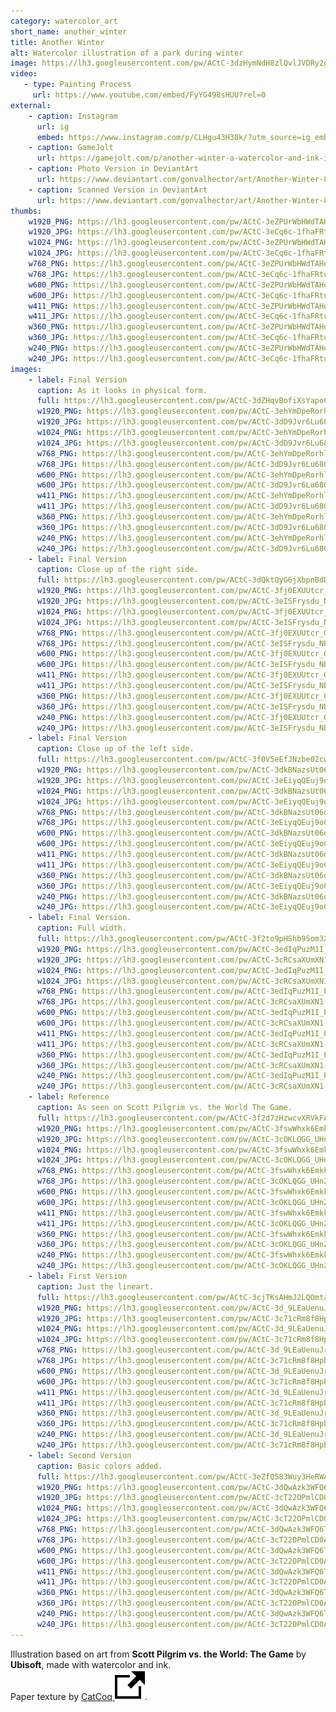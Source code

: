 ```yaml
---
category: watercolor_art
short_name: another_winter
title: Another Winter
alt: Watercolor illustration of a park during winter
image: https://lh3.googleusercontent.com/pw/ACtC-3dzHymNdH8zlQvlJVDRy2gg-LwUxEuq4ha_BYxV0BB_1Klknq7_YrKgXV5sVQI5dPAeuaTvpMWbESpSDNsif8WyCf1-nMjEVytcsZ_TeTAvyiJio1Vr0jteKXwdHK8nBDhtFUguSV0Yp2IdS1tCHUzZ=w1200-h630-no?authuser=0
video:
   - type: Painting Process
     url: https://www.youtube.com/embed/FyYG498sHUU?rel=0
external:
    - caption: Instagram
      url: ig
      embed: https://www.instagram.com/p/CLHgu43H38k/?utm_source=ig_embed&amp;utm_campaign=loading
    - caption: GameJolt
      url: https://gamejolt.com/p/another-winter-a-watercolor-and-ink-illustration-based-on-art-fr-efmkufmm
    - caption: Photo Version in DeviantArt
      url: https://www.deviantart.com/gonvalhector/art/Another-Winter-869909212
    - caption: Scanned Version in DeviantArt
      url: https://www.deviantart.com/gonvalhector/art/Another-Winter-869874440
thumbs:
    w1920_PNG: https://lh3.googleusercontent.com/pw/ACtC-3eZPUrWbHWdTAHoxOnmM7XyCFNNUr2wOSWHiT63QbjsNATjXlPfptXvGtNkXxAb4lropUMYOiyU6no1LoPaQodqMYKguYp734SuDWCmaD-iUftzaSE7lE64WI2lyAuZNyJ8BiAHyHuO9RYRz6-kF7J6=w355
    w1920_JPG: https://lh3.googleusercontent.com/pw/ACtC-3eCq6c-1fhaFRtuJdtqWZBIE3GOjdrMHzwheQ3iQC4jDLS7_gUuQMeq1UZTwNpq3nT4GMvkbP0rIXLEg9T8RObpNoBJSgShI-A0jXgvOV0PZNpNgdj-Wv7VA7IvHpc3PtPeguXLBjfR4NCDDJZTsUwv=w355
    w1024_PNG: https://lh3.googleusercontent.com/pw/ACtC-3eZPUrWbHWdTAHoxOnmM7XyCFNNUr2wOSWHiT63QbjsNATjXlPfptXvGtNkXxAb4lropUMYOiyU6no1LoPaQodqMYKguYp734SuDWCmaD-iUftzaSE7lE64WI2lyAuZNyJ8BiAHyHuO9RYRz6-kF7J6=w284
    w1024_JPG: https://lh3.googleusercontent.com/pw/ACtC-3eCq6c-1fhaFRtuJdtqWZBIE3GOjdrMHzwheQ3iQC4jDLS7_gUuQMeq1UZTwNpq3nT4GMvkbP0rIXLEg9T8RObpNoBJSgShI-A0jXgvOV0PZNpNgdj-Wv7VA7IvHpc3PtPeguXLBjfR4NCDDJZTsUwv=w284
    w768_PNG: https://lh3.googleusercontent.com/pw/ACtC-3eZPUrWbHWdTAHoxOnmM7XyCFNNUr2wOSWHiT63QbjsNATjXlPfptXvGtNkXxAb4lropUMYOiyU6no1LoPaQodqMYKguYp734SuDWCmaD-iUftzaSE7lE64WI2lyAuZNyJ8BiAHyHuO9RYRz6-kF7J6=w213
    w768_JPG: https://lh3.googleusercontent.com/pw/ACtC-3eCq6c-1fhaFRtuJdtqWZBIE3GOjdrMHzwheQ3iQC4jDLS7_gUuQMeq1UZTwNpq3nT4GMvkbP0rIXLEg9T8RObpNoBJSgShI-A0jXgvOV0PZNpNgdj-Wv7VA7IvHpc3PtPeguXLBjfR4NCDDJZTsUwv=w213
    w600_PNG: https://lh3.googleusercontent.com/pw/ACtC-3eZPUrWbHWdTAHoxOnmM7XyCFNNUr2wOSWHiT63QbjsNATjXlPfptXvGtNkXxAb4lropUMYOiyU6no1LoPaQodqMYKguYp734SuDWCmaD-iUftzaSE7lE64WI2lyAuZNyJ8BiAHyHuO9RYRz6-kF7J6=w166
    w600_JPG: https://lh3.googleusercontent.com/pw/ACtC-3eCq6c-1fhaFRtuJdtqWZBIE3GOjdrMHzwheQ3iQC4jDLS7_gUuQMeq1UZTwNpq3nT4GMvkbP0rIXLEg9T8RObpNoBJSgShI-A0jXgvOV0PZNpNgdj-Wv7VA7IvHpc3PtPeguXLBjfR4NCDDJZTsUwv=w166
    w411_PNG: https://lh3.googleusercontent.com/pw/ACtC-3eZPUrWbHWdTAHoxOnmM7XyCFNNUr2wOSWHiT63QbjsNATjXlPfptXvGtNkXxAb4lropUMYOiyU6no1LoPaQodqMYKguYp734SuDWCmaD-iUftzaSE7lE64WI2lyAuZNyJ8BiAHyHuO9RYRz6-kF7J6=w114
    w411_JPG: https://lh3.googleusercontent.com/pw/ACtC-3eCq6c-1fhaFRtuJdtqWZBIE3GOjdrMHzwheQ3iQC4jDLS7_gUuQMeq1UZTwNpq3nT4GMvkbP0rIXLEg9T8RObpNoBJSgShI-A0jXgvOV0PZNpNgdj-Wv7VA7IvHpc3PtPeguXLBjfR4NCDDJZTsUwv=w114
    w360_PNG: https://lh3.googleusercontent.com/pw/ACtC-3eZPUrWbHWdTAHoxOnmM7XyCFNNUr2wOSWHiT63QbjsNATjXlPfptXvGtNkXxAb4lropUMYOiyU6no1LoPaQodqMYKguYp734SuDWCmaD-iUftzaSE7lE64WI2lyAuZNyJ8BiAHyHuO9RYRz6-kF7J6=w100
    w360_JPG: https://lh3.googleusercontent.com/pw/ACtC-3eCq6c-1fhaFRtuJdtqWZBIE3GOjdrMHzwheQ3iQC4jDLS7_gUuQMeq1UZTwNpq3nT4GMvkbP0rIXLEg9T8RObpNoBJSgShI-A0jXgvOV0PZNpNgdj-Wv7VA7IvHpc3PtPeguXLBjfR4NCDDJZTsUwv=w100
    w240_PNG: https://lh3.googleusercontent.com/pw/ACtC-3eZPUrWbHWdTAHoxOnmM7XyCFNNUr2wOSWHiT63QbjsNATjXlPfptXvGtNkXxAb4lropUMYOiyU6no1LoPaQodqMYKguYp734SuDWCmaD-iUftzaSE7lE64WI2lyAuZNyJ8BiAHyHuO9RYRz6-kF7J6=w66
    w240_JPG: https://lh3.googleusercontent.com/pw/ACtC-3eCq6c-1fhaFRtuJdtqWZBIE3GOjdrMHzwheQ3iQC4jDLS7_gUuQMeq1UZTwNpq3nT4GMvkbP0rIXLEg9T8RObpNoBJSgShI-A0jXgvOV0PZNpNgdj-Wv7VA7IvHpc3PtPeguXLBjfR4NCDDJZTsUwv=w66
images:
    - label: Final Version
      caption: As it looks in physical form.
      full: https://lh3.googleusercontent.com/pw/ACtC-3dZHqvBofiXsYapoCDsX3_sHKdgF-TJFWzWK1IMQRsJb5rPhpqJaoANFp4rTipRSU49JfYDrIl65qa7x64T1DcWIHVh-PqPwYucAUPC5YanDq1gVxrqACZMyvjTCD96fa1gQo2yDB8trPuAZqURwnfP=w1080
      w1920_PNG: https://lh3.googleusercontent.com/pw/ACtC-3ehYmDpeRorhlbF8WVnLM3N86mTU-0tjI5xJCQENc5_c15J3nITBZOuEFJKThlrsnqIfOK0Z39gZampdwLjt-c3oYzi1Mkep7pXRSw86SKv0PuqyywgjRJOeVqRHSm32YJoVOsAtaimF0VHKyxAXzcF=w850
      w1920_JPG: https://lh3.googleusercontent.com/pw/ACtC-3dD9Jvr6Lu68GSGZ5MTHtUp3iipJC5LMmi1FPS7Za_VW_2y_LoP85m5YhKFWpmVAhwObwaYlbCaISBqi7sz_mMDcyTj5_vKKLm7EhNcrDNOAF9ssBo80GBTjPk6WVn9jtptq-XNMHVMRZjZKCpjo6Tt=w850
      w1024_PNG: https://lh3.googleusercontent.com/pw/ACtC-3ehYmDpeRorhlbF8WVnLM3N86mTU-0tjI5xJCQENc5_c15J3nITBZOuEFJKThlrsnqIfOK0Z39gZampdwLjt-c3oYzi1Mkep7pXRSw86SKv0PuqyywgjRJOeVqRHSm32YJoVOsAtaimF0VHKyxAXzcF=w711
      w1024_JPG: https://lh3.googleusercontent.com/pw/ACtC-3dD9Jvr6Lu68GSGZ5MTHtUp3iipJC5LMmi1FPS7Za_VW_2y_LoP85m5YhKFWpmVAhwObwaYlbCaISBqi7sz_mMDcyTj5_vKKLm7EhNcrDNOAF9ssBo80GBTjPk6WVn9jtptq-XNMHVMRZjZKCpjo6Tt=w711
      w768_PNG: https://lh3.googleusercontent.com/pw/ACtC-3ehYmDpeRorhlbF8WVnLM3N86mTU-0tjI5xJCQENc5_c15J3nITBZOuEFJKThlrsnqIfOK0Z39gZampdwLjt-c3oYzi1Mkep7pXRSw86SKv0PuqyywgjRJOeVqRHSm32YJoVOsAtaimF0VHKyxAXzcF=w533
      w768_JPG: https://lh3.googleusercontent.com/pw/ACtC-3dD9Jvr6Lu68GSGZ5MTHtUp3iipJC5LMmi1FPS7Za_VW_2y_LoP85m5YhKFWpmVAhwObwaYlbCaISBqi7sz_mMDcyTj5_vKKLm7EhNcrDNOAF9ssBo80GBTjPk6WVn9jtptq-XNMHVMRZjZKCpjo6Tt=w533
      w600_PNG: https://lh3.googleusercontent.com/pw/ACtC-3ehYmDpeRorhlbF8WVnLM3N86mTU-0tjI5xJCQENc5_c15J3nITBZOuEFJKThlrsnqIfOK0Z39gZampdwLjt-c3oYzi1Mkep7pXRSw86SKv0PuqyywgjRJOeVqRHSm32YJoVOsAtaimF0VHKyxAXzcF=w416
      w600_JPG: https://lh3.googleusercontent.com/pw/ACtC-3dD9Jvr6Lu68GSGZ5MTHtUp3iipJC5LMmi1FPS7Za_VW_2y_LoP85m5YhKFWpmVAhwObwaYlbCaISBqi7sz_mMDcyTj5_vKKLm7EhNcrDNOAF9ssBo80GBTjPk6WVn9jtptq-XNMHVMRZjZKCpjo6Tt=w416
      w411_PNG: https://lh3.googleusercontent.com/pw/ACtC-3ehYmDpeRorhlbF8WVnLM3N86mTU-0tjI5xJCQENc5_c15J3nITBZOuEFJKThlrsnqIfOK0Z39gZampdwLjt-c3oYzi1Mkep7pXRSw86SKv0PuqyywgjRJOeVqRHSm32YJoVOsAtaimF0VHKyxAXzcF=w285
      w411_JPG: https://lh3.googleusercontent.com/pw/ACtC-3dD9Jvr6Lu68GSGZ5MTHtUp3iipJC5LMmi1FPS7Za_VW_2y_LoP85m5YhKFWpmVAhwObwaYlbCaISBqi7sz_mMDcyTj5_vKKLm7EhNcrDNOAF9ssBo80GBTjPk6WVn9jtptq-XNMHVMRZjZKCpjo6Tt=w285
      w360_PNG: https://lh3.googleusercontent.com/pw/ACtC-3ehYmDpeRorhlbF8WVnLM3N86mTU-0tjI5xJCQENc5_c15J3nITBZOuEFJKThlrsnqIfOK0Z39gZampdwLjt-c3oYzi1Mkep7pXRSw86SKv0PuqyywgjRJOeVqRHSm32YJoVOsAtaimF0VHKyxAXzcF=w250
      w360_JPG: https://lh3.googleusercontent.com/pw/ACtC-3dD9Jvr6Lu68GSGZ5MTHtUp3iipJC5LMmi1FPS7Za_VW_2y_LoP85m5YhKFWpmVAhwObwaYlbCaISBqi7sz_mMDcyTj5_vKKLm7EhNcrDNOAF9ssBo80GBTjPk6WVn9jtptq-XNMHVMRZjZKCpjo6Tt=w250
      w240_PNG: https://lh3.googleusercontent.com/pw/ACtC-3ehYmDpeRorhlbF8WVnLM3N86mTU-0tjI5xJCQENc5_c15J3nITBZOuEFJKThlrsnqIfOK0Z39gZampdwLjt-c3oYzi1Mkep7pXRSw86SKv0PuqyywgjRJOeVqRHSm32YJoVOsAtaimF0VHKyxAXzcF=w166
      w240_JPG: https://lh3.googleusercontent.com/pw/ACtC-3dD9Jvr6Lu68GSGZ5MTHtUp3iipJC5LMmi1FPS7Za_VW_2y_LoP85m5YhKFWpmVAhwObwaYlbCaISBqi7sz_mMDcyTj5_vKKLm7EhNcrDNOAF9ssBo80GBTjPk6WVn9jtptq-XNMHVMRZjZKCpjo6Tt=w166
    - label: Final Version
      caption: Close up of the right side.
      full: https://lh3.googleusercontent.com/pw/ACtC-3dQktQyG6jXbpnBdDEAUmSN_c3WvpX6-xHaFg05vMxkea8JnyOZuh1dra8EPDK_CtpmmMPXxYg0cgUSDD9Tbtnwsm9iUMETMVgDCS2XAuXLN6Q1XilRHRAMwWz65Xmnju0mG_llgzjU10OetlUVKxuT=w1080
      w1920_PNG: https://lh3.googleusercontent.com/pw/ACtC-3fj0EXUUtcr_0Aa_eHkJtDHQdoKHZ5IL3Yoz5jvIMnLxEK54PLf6_GPH6nYdYaNoIR1FDOVB31f0dNcO5OUxTR1MJBf0IKQdgnV1Q4NsMUZncVjKrGf4Dl9WZpYafZ6PXP6DBi6XYui2TNHp7jeWeuQ=w850
      w1920_JPG: https://lh3.googleusercontent.com/pw/ACtC-3eISFrysdu_NB_OsNOh0_veJE6jhbWX4MNqHlnXWUgA4mAnnBQsYdJDiTPUptV0UTC81HGJDcM5E1Wl3q2xAkmtHaRAS1CxB55D3oe6YiE0i3LikXjY1qka__ij222hk3kByQyUXCHM6AiWNC7--Av1=w850
      w1024_PNG: https://lh3.googleusercontent.com/pw/ACtC-3fj0EXUUtcr_0Aa_eHkJtDHQdoKHZ5IL3Yoz5jvIMnLxEK54PLf6_GPH6nYdYaNoIR1FDOVB31f0dNcO5OUxTR1MJBf0IKQdgnV1Q4NsMUZncVjKrGf4Dl9WZpYafZ6PXP6DBi6XYui2TNHp7jeWeuQ=w711
      w1024_JPG: https://lh3.googleusercontent.com/pw/ACtC-3eISFrysdu_NB_OsNOh0_veJE6jhbWX4MNqHlnXWUgA4mAnnBQsYdJDiTPUptV0UTC81HGJDcM5E1Wl3q2xAkmtHaRAS1CxB55D3oe6YiE0i3LikXjY1qka__ij222hk3kByQyUXCHM6AiWNC7--Av1=w711
      w768_PNG: https://lh3.googleusercontent.com/pw/ACtC-3fj0EXUUtcr_0Aa_eHkJtDHQdoKHZ5IL3Yoz5jvIMnLxEK54PLf6_GPH6nYdYaNoIR1FDOVB31f0dNcO5OUxTR1MJBf0IKQdgnV1Q4NsMUZncVjKrGf4Dl9WZpYafZ6PXP6DBi6XYui2TNHp7jeWeuQ=w533
      w768_JPG: https://lh3.googleusercontent.com/pw/ACtC-3eISFrysdu_NB_OsNOh0_veJE6jhbWX4MNqHlnXWUgA4mAnnBQsYdJDiTPUptV0UTC81HGJDcM5E1Wl3q2xAkmtHaRAS1CxB55D3oe6YiE0i3LikXjY1qka__ij222hk3kByQyUXCHM6AiWNC7--Av1=w533
      w600_PNG: https://lh3.googleusercontent.com/pw/ACtC-3fj0EXUUtcr_0Aa_eHkJtDHQdoKHZ5IL3Yoz5jvIMnLxEK54PLf6_GPH6nYdYaNoIR1FDOVB31f0dNcO5OUxTR1MJBf0IKQdgnV1Q4NsMUZncVjKrGf4Dl9WZpYafZ6PXP6DBi6XYui2TNHp7jeWeuQ=w416
      w600_JPG: https://lh3.googleusercontent.com/pw/ACtC-3eISFrysdu_NB_OsNOh0_veJE6jhbWX4MNqHlnXWUgA4mAnnBQsYdJDiTPUptV0UTC81HGJDcM5E1Wl3q2xAkmtHaRAS1CxB55D3oe6YiE0i3LikXjY1qka__ij222hk3kByQyUXCHM6AiWNC7--Av1=w416
      w411_PNG: https://lh3.googleusercontent.com/pw/ACtC-3fj0EXUUtcr_0Aa_eHkJtDHQdoKHZ5IL3Yoz5jvIMnLxEK54PLf6_GPH6nYdYaNoIR1FDOVB31f0dNcO5OUxTR1MJBf0IKQdgnV1Q4NsMUZncVjKrGf4Dl9WZpYafZ6PXP6DBi6XYui2TNHp7jeWeuQ=w285
      w411_JPG: https://lh3.googleusercontent.com/pw/ACtC-3eISFrysdu_NB_OsNOh0_veJE6jhbWX4MNqHlnXWUgA4mAnnBQsYdJDiTPUptV0UTC81HGJDcM5E1Wl3q2xAkmtHaRAS1CxB55D3oe6YiE0i3LikXjY1qka__ij222hk3kByQyUXCHM6AiWNC7--Av1=w285
      w360_PNG: https://lh3.googleusercontent.com/pw/ACtC-3fj0EXUUtcr_0Aa_eHkJtDHQdoKHZ5IL3Yoz5jvIMnLxEK54PLf6_GPH6nYdYaNoIR1FDOVB31f0dNcO5OUxTR1MJBf0IKQdgnV1Q4NsMUZncVjKrGf4Dl9WZpYafZ6PXP6DBi6XYui2TNHp7jeWeuQ=w250
      w360_JPG: https://lh3.googleusercontent.com/pw/ACtC-3eISFrysdu_NB_OsNOh0_veJE6jhbWX4MNqHlnXWUgA4mAnnBQsYdJDiTPUptV0UTC81HGJDcM5E1Wl3q2xAkmtHaRAS1CxB55D3oe6YiE0i3LikXjY1qka__ij222hk3kByQyUXCHM6AiWNC7--Av1=w250
      w240_PNG: https://lh3.googleusercontent.com/pw/ACtC-3fj0EXUUtcr_0Aa_eHkJtDHQdoKHZ5IL3Yoz5jvIMnLxEK54PLf6_GPH6nYdYaNoIR1FDOVB31f0dNcO5OUxTR1MJBf0IKQdgnV1Q4NsMUZncVjKrGf4Dl9WZpYafZ6PXP6DBi6XYui2TNHp7jeWeuQ=w166
      w240_JPG: https://lh3.googleusercontent.com/pw/ACtC-3eISFrysdu_NB_OsNOh0_veJE6jhbWX4MNqHlnXWUgA4mAnnBQsYdJDiTPUptV0UTC81HGJDcM5E1Wl3q2xAkmtHaRAS1CxB55D3oe6YiE0i3LikXjY1qka__ij222hk3kByQyUXCHM6AiWNC7--Av1=w166
    - label: Final Version
      caption: Close up of the left side.
      full: https://lh3.googleusercontent.com/pw/ACtC-3f0V5eEfJNzbe02cwT269tuN8uSiRba7NDERjQmQE9yNBzmuLJ_17HuysZgs9VNfltrjUswGPjYbAEzXHhPUMnpn0_HrchrpRuahvmuLjhp_yYd6GqCk0buiBuDlUkowCYa5GDmUznFZH8U0G3X7PMc=w1080
      w1920_PNG: https://lh3.googleusercontent.com/pw/ACtC-3dkBNazsUt06d3rwuobaLcEvnqLl-CwEj32YbpslzecHlyrjADZOVkAVTQh0ktjalaeXKdlfi4TMia_2jhfQlcdIeGEWt65cT6_7GE0zIV4jI0Qu_cJTdyDFs5P6VSzL4oSvUBD57DveZ93MJVaXtRq=w850
      w1920_JPG: https://lh3.googleusercontent.com/pw/ACtC-3eEiyqQEuj9oCYouoQzuQNwWcvZ_xl7be4SZMmVPRiv5l8ZbhTMxgA6IDe8JUTcYP4nM6xguaSghj0A7eqlAzkE9V7BMsiX6tqOBmrsDAYq7DNDdCl5tgnD-XQgeKenlQ42cN5eOmpWmV7J0j4ARLVJ=w850
      w1024_PNG: https://lh3.googleusercontent.com/pw/ACtC-3dkBNazsUt06d3rwuobaLcEvnqLl-CwEj32YbpslzecHlyrjADZOVkAVTQh0ktjalaeXKdlfi4TMia_2jhfQlcdIeGEWt65cT6_7GE0zIV4jI0Qu_cJTdyDFs5P6VSzL4oSvUBD57DveZ93MJVaXtRq=w711
      w1024_JPG: https://lh3.googleusercontent.com/pw/ACtC-3eEiyqQEuj9oCYouoQzuQNwWcvZ_xl7be4SZMmVPRiv5l8ZbhTMxgA6IDe8JUTcYP4nM6xguaSghj0A7eqlAzkE9V7BMsiX6tqOBmrsDAYq7DNDdCl5tgnD-XQgeKenlQ42cN5eOmpWmV7J0j4ARLVJ=w711
      w768_PNG: https://lh3.googleusercontent.com/pw/ACtC-3dkBNazsUt06d3rwuobaLcEvnqLl-CwEj32YbpslzecHlyrjADZOVkAVTQh0ktjalaeXKdlfi4TMia_2jhfQlcdIeGEWt65cT6_7GE0zIV4jI0Qu_cJTdyDFs5P6VSzL4oSvUBD57DveZ93MJVaXtRq=w533
      w768_JPG: https://lh3.googleusercontent.com/pw/ACtC-3eEiyqQEuj9oCYouoQzuQNwWcvZ_xl7be4SZMmVPRiv5l8ZbhTMxgA6IDe8JUTcYP4nM6xguaSghj0A7eqlAzkE9V7BMsiX6tqOBmrsDAYq7DNDdCl5tgnD-XQgeKenlQ42cN5eOmpWmV7J0j4ARLVJ=w533
      w600_PNG: https://lh3.googleusercontent.com/pw/ACtC-3dkBNazsUt06d3rwuobaLcEvnqLl-CwEj32YbpslzecHlyrjADZOVkAVTQh0ktjalaeXKdlfi4TMia_2jhfQlcdIeGEWt65cT6_7GE0zIV4jI0Qu_cJTdyDFs5P6VSzL4oSvUBD57DveZ93MJVaXtRq=w416
      w600_JPG: https://lh3.googleusercontent.com/pw/ACtC-3eEiyqQEuj9oCYouoQzuQNwWcvZ_xl7be4SZMmVPRiv5l8ZbhTMxgA6IDe8JUTcYP4nM6xguaSghj0A7eqlAzkE9V7BMsiX6tqOBmrsDAYq7DNDdCl5tgnD-XQgeKenlQ42cN5eOmpWmV7J0j4ARLVJ=w416
      w411_PNG: https://lh3.googleusercontent.com/pw/ACtC-3dkBNazsUt06d3rwuobaLcEvnqLl-CwEj32YbpslzecHlyrjADZOVkAVTQh0ktjalaeXKdlfi4TMia_2jhfQlcdIeGEWt65cT6_7GE0zIV4jI0Qu_cJTdyDFs5P6VSzL4oSvUBD57DveZ93MJVaXtRq=w285
      w411_JPG: https://lh3.googleusercontent.com/pw/ACtC-3eEiyqQEuj9oCYouoQzuQNwWcvZ_xl7be4SZMmVPRiv5l8ZbhTMxgA6IDe8JUTcYP4nM6xguaSghj0A7eqlAzkE9V7BMsiX6tqOBmrsDAYq7DNDdCl5tgnD-XQgeKenlQ42cN5eOmpWmV7J0j4ARLVJ=w285
      w360_PNG: https://lh3.googleusercontent.com/pw/ACtC-3dkBNazsUt06d3rwuobaLcEvnqLl-CwEj32YbpslzecHlyrjADZOVkAVTQh0ktjalaeXKdlfi4TMia_2jhfQlcdIeGEWt65cT6_7GE0zIV4jI0Qu_cJTdyDFs5P6VSzL4oSvUBD57DveZ93MJVaXtRq=w250
      w360_JPG: https://lh3.googleusercontent.com/pw/ACtC-3eEiyqQEuj9oCYouoQzuQNwWcvZ_xl7be4SZMmVPRiv5l8ZbhTMxgA6IDe8JUTcYP4nM6xguaSghj0A7eqlAzkE9V7BMsiX6tqOBmrsDAYq7DNDdCl5tgnD-XQgeKenlQ42cN5eOmpWmV7J0j4ARLVJ=w250
      w240_PNG: https://lh3.googleusercontent.com/pw/ACtC-3dkBNazsUt06d3rwuobaLcEvnqLl-CwEj32YbpslzecHlyrjADZOVkAVTQh0ktjalaeXKdlfi4TMia_2jhfQlcdIeGEWt65cT6_7GE0zIV4jI0Qu_cJTdyDFs5P6VSzL4oSvUBD57DveZ93MJVaXtRq=w166
      w240_JPG: https://lh3.googleusercontent.com/pw/ACtC-3eEiyqQEuj9oCYouoQzuQNwWcvZ_xl7be4SZMmVPRiv5l8ZbhTMxgA6IDe8JUTcYP4nM6xguaSghj0A7eqlAzkE9V7BMsiX6tqOBmrsDAYq7DNDdCl5tgnD-XQgeKenlQ42cN5eOmpWmV7J0j4ARLVJ=w166
    - label: Final Version.
      caption: Full width.
      full: https://lh3.googleusercontent.com/pw/ACtC-3f2to9pHShb95om3XzbBQves0kWwO9jRD6ISywzmqMyNvJndzcaiNWEgvE8hS8IkqFcz_i_uDQ2PIFCrpptJMKnzfIIkXJwPNr_zYkhJwN5aOoUUj5jnBxuggm2QiFWfp1_zUryTiAeMQUx8ks3T2Z3=w1080
      w1920_PNG: https://lh3.googleusercontent.com/pw/ACtC-3edIqPuzM1I_PzEpngc4dOgbYHzRx3oS38zmQz5XdWLon8epZVjcY_ux1nSvlTb3JZWH7HBDGxYDhGBraNQeVGjDJm9oCGNO9i4ND6GMEzgP0Shq_L-vWzxgBl3H_N01b6r952hY-HmtOlc_xzp43r9=w850
      w1920_JPG: https://lh3.googleusercontent.com/pw/ACtC-3cRCsaXUmXN1-2vzfAFIzDIzq38FpIcAnkLzJfGaXJkgzLzppjYv6fKe8bbE5op3G_1-_amHIqFFC_V8wkRYdia5721_LtlUfCnSN3gtypH8EbnAyTKDXoQNZNN3CjlDw5FzvZKVeh0lIQ6dHHtFaIw=w850
      w1024_PNG: https://lh3.googleusercontent.com/pw/ACtC-3edIqPuzM1I_PzEpngc4dOgbYHzRx3oS38zmQz5XdWLon8epZVjcY_ux1nSvlTb3JZWH7HBDGxYDhGBraNQeVGjDJm9oCGNO9i4ND6GMEzgP0Shq_L-vWzxgBl3H_N01b6r952hY-HmtOlc_xzp43r9=w711
      w1024_JPG: https://lh3.googleusercontent.com/pw/ACtC-3cRCsaXUmXN1-2vzfAFIzDIzq38FpIcAnkLzJfGaXJkgzLzppjYv6fKe8bbE5op3G_1-_amHIqFFC_V8wkRYdia5721_LtlUfCnSN3gtypH8EbnAyTKDXoQNZNN3CjlDw5FzvZKVeh0lIQ6dHHtFaIw=w711
      w768_PNG: https://lh3.googleusercontent.com/pw/ACtC-3edIqPuzM1I_PzEpngc4dOgbYHzRx3oS38zmQz5XdWLon8epZVjcY_ux1nSvlTb3JZWH7HBDGxYDhGBraNQeVGjDJm9oCGNO9i4ND6GMEzgP0Shq_L-vWzxgBl3H_N01b6r952hY-HmtOlc_xzp43r9=w533
      w768_JPG: https://lh3.googleusercontent.com/pw/ACtC-3cRCsaXUmXN1-2vzfAFIzDIzq38FpIcAnkLzJfGaXJkgzLzppjYv6fKe8bbE5op3G_1-_amHIqFFC_V8wkRYdia5721_LtlUfCnSN3gtypH8EbnAyTKDXoQNZNN3CjlDw5FzvZKVeh0lIQ6dHHtFaIw=w533
      w600_PNG: https://lh3.googleusercontent.com/pw/ACtC-3edIqPuzM1I_PzEpngc4dOgbYHzRx3oS38zmQz5XdWLon8epZVjcY_ux1nSvlTb3JZWH7HBDGxYDhGBraNQeVGjDJm9oCGNO9i4ND6GMEzgP0Shq_L-vWzxgBl3H_N01b6r952hY-HmtOlc_xzp43r9=w416
      w600_JPG: https://lh3.googleusercontent.com/pw/ACtC-3cRCsaXUmXN1-2vzfAFIzDIzq38FpIcAnkLzJfGaXJkgzLzppjYv6fKe8bbE5op3G_1-_amHIqFFC_V8wkRYdia5721_LtlUfCnSN3gtypH8EbnAyTKDXoQNZNN3CjlDw5FzvZKVeh0lIQ6dHHtFaIw=w416
      w411_PNG: https://lh3.googleusercontent.com/pw/ACtC-3edIqPuzM1I_PzEpngc4dOgbYHzRx3oS38zmQz5XdWLon8epZVjcY_ux1nSvlTb3JZWH7HBDGxYDhGBraNQeVGjDJm9oCGNO9i4ND6GMEzgP0Shq_L-vWzxgBl3H_N01b6r952hY-HmtOlc_xzp43r9=w285
      w411_JPG: https://lh3.googleusercontent.com/pw/ACtC-3cRCsaXUmXN1-2vzfAFIzDIzq38FpIcAnkLzJfGaXJkgzLzppjYv6fKe8bbE5op3G_1-_amHIqFFC_V8wkRYdia5721_LtlUfCnSN3gtypH8EbnAyTKDXoQNZNN3CjlDw5FzvZKVeh0lIQ6dHHtFaIw=w285
      w360_PNG: https://lh3.googleusercontent.com/pw/ACtC-3edIqPuzM1I_PzEpngc4dOgbYHzRx3oS38zmQz5XdWLon8epZVjcY_ux1nSvlTb3JZWH7HBDGxYDhGBraNQeVGjDJm9oCGNO9i4ND6GMEzgP0Shq_L-vWzxgBl3H_N01b6r952hY-HmtOlc_xzp43r9=w250
      w360_JPG: https://lh3.googleusercontent.com/pw/ACtC-3cRCsaXUmXN1-2vzfAFIzDIzq38FpIcAnkLzJfGaXJkgzLzppjYv6fKe8bbE5op3G_1-_amHIqFFC_V8wkRYdia5721_LtlUfCnSN3gtypH8EbnAyTKDXoQNZNN3CjlDw5FzvZKVeh0lIQ6dHHtFaIw=w250
      w240_PNG: https://lh3.googleusercontent.com/pw/ACtC-3edIqPuzM1I_PzEpngc4dOgbYHzRx3oS38zmQz5XdWLon8epZVjcY_ux1nSvlTb3JZWH7HBDGxYDhGBraNQeVGjDJm9oCGNO9i4ND6GMEzgP0Shq_L-vWzxgBl3H_N01b6r952hY-HmtOlc_xzp43r9=w166
      w240_JPG: https://lh3.googleusercontent.com/pw/ACtC-3cRCsaXUmXN1-2vzfAFIzDIzq38FpIcAnkLzJfGaXJkgzLzppjYv6fKe8bbE5op3G_1-_amHIqFFC_V8wkRYdia5721_LtlUfCnSN3gtypH8EbnAyTKDXoQNZNN3CjlDw5FzvZKVeh0lIQ6dHHtFaIw=w166
    - label: Reference
      caption: As seen on Scott Pilgrim vs. the World The Game.
      full: https://lh3.googleusercontent.com/pw/ACtC-3f2d7zHzwcvXRVkFAGP1poYYKPkcge-TviYrK2nTQzTetYIHNjJx14risAOU2QnK8kRtDBDagv_E12GASCN7lah8miZO69O0gkEXtsmMUc82KSBsVOhV91n2MIs38mkiBjewLXdDDgbhsR7DIDw6Pm-=w1080
      w1920_PNG: https://lh3.googleusercontent.com/pw/ACtC-3fswWhxk6EmkkG2FEE19Zd97SufWmP8LTdTuzmLpYjrTH6vkGHP4tERSclSljL1-FPzuv6r7nLkePB4i8vubS9eK6gIkAGJ3mNLMmOkYHn7NV1q8-hVI6xGTr2g6La-Grq4AgOypAgIINqG_q0556as=w850
      w1920_JPG: https://lh3.googleusercontent.com/pw/ACtC-3cOKLQGG_UHnZV_-i24wFWkrDGtdR4eANtSzqT1lfCpeV3Qt43aGLvwnNNvnxolQe4-M80Bpgp-3EQdUpdtICoEDdUOdd8fbtSkWux7XCf8nNWOR2V8tiHPLlPZGn77fyWfwAnja9TL3WoVg5bVmRfb=w850
      w1024_PNG: https://lh3.googleusercontent.com/pw/ACtC-3fswWhxk6EmkkG2FEE19Zd97SufWmP8LTdTuzmLpYjrTH6vkGHP4tERSclSljL1-FPzuv6r7nLkePB4i8vubS9eK6gIkAGJ3mNLMmOkYHn7NV1q8-hVI6xGTr2g6La-Grq4AgOypAgIINqG_q0556as=w711
      w1024_JPG: https://lh3.googleusercontent.com/pw/ACtC-3cOKLQGG_UHnZV_-i24wFWkrDGtdR4eANtSzqT1lfCpeV3Qt43aGLvwnNNvnxolQe4-M80Bpgp-3EQdUpdtICoEDdUOdd8fbtSkWux7XCf8nNWOR2V8tiHPLlPZGn77fyWfwAnja9TL3WoVg5bVmRfb=w711
      w768_PNG: https://lh3.googleusercontent.com/pw/ACtC-3fswWhxk6EmkkG2FEE19Zd97SufWmP8LTdTuzmLpYjrTH6vkGHP4tERSclSljL1-FPzuv6r7nLkePB4i8vubS9eK6gIkAGJ3mNLMmOkYHn7NV1q8-hVI6xGTr2g6La-Grq4AgOypAgIINqG_q0556as=w533
      w768_JPG: https://lh3.googleusercontent.com/pw/ACtC-3cOKLQGG_UHnZV_-i24wFWkrDGtdR4eANtSzqT1lfCpeV3Qt43aGLvwnNNvnxolQe4-M80Bpgp-3EQdUpdtICoEDdUOdd8fbtSkWux7XCf8nNWOR2V8tiHPLlPZGn77fyWfwAnja9TL3WoVg5bVmRfb=w533
      w600_PNG: https://lh3.googleusercontent.com/pw/ACtC-3fswWhxk6EmkkG2FEE19Zd97SufWmP8LTdTuzmLpYjrTH6vkGHP4tERSclSljL1-FPzuv6r7nLkePB4i8vubS9eK6gIkAGJ3mNLMmOkYHn7NV1q8-hVI6xGTr2g6La-Grq4AgOypAgIINqG_q0556as=w416
      w600_JPG: https://lh3.googleusercontent.com/pw/ACtC-3cOKLQGG_UHnZV_-i24wFWkrDGtdR4eANtSzqT1lfCpeV3Qt43aGLvwnNNvnxolQe4-M80Bpgp-3EQdUpdtICoEDdUOdd8fbtSkWux7XCf8nNWOR2V8tiHPLlPZGn77fyWfwAnja9TL3WoVg5bVmRfb=w416
      w411_PNG: https://lh3.googleusercontent.com/pw/ACtC-3fswWhxk6EmkkG2FEE19Zd97SufWmP8LTdTuzmLpYjrTH6vkGHP4tERSclSljL1-FPzuv6r7nLkePB4i8vubS9eK6gIkAGJ3mNLMmOkYHn7NV1q8-hVI6xGTr2g6La-Grq4AgOypAgIINqG_q0556as=w285
      w411_JPG: https://lh3.googleusercontent.com/pw/ACtC-3cOKLQGG_UHnZV_-i24wFWkrDGtdR4eANtSzqT1lfCpeV3Qt43aGLvwnNNvnxolQe4-M80Bpgp-3EQdUpdtICoEDdUOdd8fbtSkWux7XCf8nNWOR2V8tiHPLlPZGn77fyWfwAnja9TL3WoVg5bVmRfb=w285
      w360_PNG: https://lh3.googleusercontent.com/pw/ACtC-3fswWhxk6EmkkG2FEE19Zd97SufWmP8LTdTuzmLpYjrTH6vkGHP4tERSclSljL1-FPzuv6r7nLkePB4i8vubS9eK6gIkAGJ3mNLMmOkYHn7NV1q8-hVI6xGTr2g6La-Grq4AgOypAgIINqG_q0556as=w250
      w360_JPG: https://lh3.googleusercontent.com/pw/ACtC-3cOKLQGG_UHnZV_-i24wFWkrDGtdR4eANtSzqT1lfCpeV3Qt43aGLvwnNNvnxolQe4-M80Bpgp-3EQdUpdtICoEDdUOdd8fbtSkWux7XCf8nNWOR2V8tiHPLlPZGn77fyWfwAnja9TL3WoVg5bVmRfb=w250
      w240_PNG: https://lh3.googleusercontent.com/pw/ACtC-3fswWhxk6EmkkG2FEE19Zd97SufWmP8LTdTuzmLpYjrTH6vkGHP4tERSclSljL1-FPzuv6r7nLkePB4i8vubS9eK6gIkAGJ3mNLMmOkYHn7NV1q8-hVI6xGTr2g6La-Grq4AgOypAgIINqG_q0556as=w166
      w240_JPG: https://lh3.googleusercontent.com/pw/ACtC-3cOKLQGG_UHnZV_-i24wFWkrDGtdR4eANtSzqT1lfCpeV3Qt43aGLvwnNNvnxolQe4-M80Bpgp-3EQdUpdtICoEDdUOdd8fbtSkWux7XCf8nNWOR2V8tiHPLlPZGn77fyWfwAnja9TL3WoVg5bVmRfb=w166
    - label: First Version
      caption: Just the lineart.
      full: https://lh3.googleusercontent.com/pw/ACtC-3cjTKsAHmJ2LQOmtamVT-dNMfpbG7rx1qlEeJu72aK6rbPNR-aPS22hIwmgH-24ajNnH_lUHKIES-GOkyPzUP61ZrG5XjJAy_22WwjkosqfMNvA25nPee0kfL845na777ci_Cpw9kCzkOmiLmnpsBDr=w1080
      w1920_PNG: https://lh3.googleusercontent.com/pw/ACtC-3d_9LEaUenuJrcUD76o6Dbtm_K8U_yuSbYJ9vGd8viby6hfHgqfsbyy9QFZyHAZVp7vdrSYSSAbE-fddC3SdsBHWWTIfoll69PZDHQ8o7njXGt0jfAyxZWR-Us0WzP5C2hRjggjIrsf3boxzxXbOzo7=w850
      w1920_JPG: https://lh3.googleusercontent.com/pw/ACtC-3c71cRm8f8Hpbzh1OhSmm4LngLZpBpJ8PB2cg2HZUq6ueWQwfNnPQAnWO3v7az6IUt222h5oBhGgMOz053IfdAywxACSLsOPT3JrhP66lFKkxK2z4935sk75A7BMxVdwERKrmg81MZvSFyRSRc3ZjFv=w850
      w1024_PNG: https://lh3.googleusercontent.com/pw/ACtC-3d_9LEaUenuJrcUD76o6Dbtm_K8U_yuSbYJ9vGd8viby6hfHgqfsbyy9QFZyHAZVp7vdrSYSSAbE-fddC3SdsBHWWTIfoll69PZDHQ8o7njXGt0jfAyxZWR-Us0WzP5C2hRjggjIrsf3boxzxXbOzo7=w711
      w1024_JPG: https://lh3.googleusercontent.com/pw/ACtC-3c71cRm8f8Hpbzh1OhSmm4LngLZpBpJ8PB2cg2HZUq6ueWQwfNnPQAnWO3v7az6IUt222h5oBhGgMOz053IfdAywxACSLsOPT3JrhP66lFKkxK2z4935sk75A7BMxVdwERKrmg81MZvSFyRSRc3ZjFv=w711
      w768_PNG: https://lh3.googleusercontent.com/pw/ACtC-3d_9LEaUenuJrcUD76o6Dbtm_K8U_yuSbYJ9vGd8viby6hfHgqfsbyy9QFZyHAZVp7vdrSYSSAbE-fddC3SdsBHWWTIfoll69PZDHQ8o7njXGt0jfAyxZWR-Us0WzP5C2hRjggjIrsf3boxzxXbOzo7=w533
      w768_JPG: https://lh3.googleusercontent.com/pw/ACtC-3c71cRm8f8Hpbzh1OhSmm4LngLZpBpJ8PB2cg2HZUq6ueWQwfNnPQAnWO3v7az6IUt222h5oBhGgMOz053IfdAywxACSLsOPT3JrhP66lFKkxK2z4935sk75A7BMxVdwERKrmg81MZvSFyRSRc3ZjFv=w533
      w600_PNG: https://lh3.googleusercontent.com/pw/ACtC-3d_9LEaUenuJrcUD76o6Dbtm_K8U_yuSbYJ9vGd8viby6hfHgqfsbyy9QFZyHAZVp7vdrSYSSAbE-fddC3SdsBHWWTIfoll69PZDHQ8o7njXGt0jfAyxZWR-Us0WzP5C2hRjggjIrsf3boxzxXbOzo7=w416
      w600_JPG: https://lh3.googleusercontent.com/pw/ACtC-3c71cRm8f8Hpbzh1OhSmm4LngLZpBpJ8PB2cg2HZUq6ueWQwfNnPQAnWO3v7az6IUt222h5oBhGgMOz053IfdAywxACSLsOPT3JrhP66lFKkxK2z4935sk75A7BMxVdwERKrmg81MZvSFyRSRc3ZjFv=w416
      w411_PNG: https://lh3.googleusercontent.com/pw/ACtC-3d_9LEaUenuJrcUD76o6Dbtm_K8U_yuSbYJ9vGd8viby6hfHgqfsbyy9QFZyHAZVp7vdrSYSSAbE-fddC3SdsBHWWTIfoll69PZDHQ8o7njXGt0jfAyxZWR-Us0WzP5C2hRjggjIrsf3boxzxXbOzo7=w285
      w411_JPG: https://lh3.googleusercontent.com/pw/ACtC-3c71cRm8f8Hpbzh1OhSmm4LngLZpBpJ8PB2cg2HZUq6ueWQwfNnPQAnWO3v7az6IUt222h5oBhGgMOz053IfdAywxACSLsOPT3JrhP66lFKkxK2z4935sk75A7BMxVdwERKrmg81MZvSFyRSRc3ZjFv=w285
      w360_PNG: https://lh3.googleusercontent.com/pw/ACtC-3d_9LEaUenuJrcUD76o6Dbtm_K8U_yuSbYJ9vGd8viby6hfHgqfsbyy9QFZyHAZVp7vdrSYSSAbE-fddC3SdsBHWWTIfoll69PZDHQ8o7njXGt0jfAyxZWR-Us0WzP5C2hRjggjIrsf3boxzxXbOzo7=w250
      w360_JPG: https://lh3.googleusercontent.com/pw/ACtC-3c71cRm8f8Hpbzh1OhSmm4LngLZpBpJ8PB2cg2HZUq6ueWQwfNnPQAnWO3v7az6IUt222h5oBhGgMOz053IfdAywxACSLsOPT3JrhP66lFKkxK2z4935sk75A7BMxVdwERKrmg81MZvSFyRSRc3ZjFv=w250
      w240_PNG: https://lh3.googleusercontent.com/pw/ACtC-3d_9LEaUenuJrcUD76o6Dbtm_K8U_yuSbYJ9vGd8viby6hfHgqfsbyy9QFZyHAZVp7vdrSYSSAbE-fddC3SdsBHWWTIfoll69PZDHQ8o7njXGt0jfAyxZWR-Us0WzP5C2hRjggjIrsf3boxzxXbOzo7=w166
      w240_JPG: https://lh3.googleusercontent.com/pw/ACtC-3c71cRm8f8Hpbzh1OhSmm4LngLZpBpJ8PB2cg2HZUq6ueWQwfNnPQAnWO3v7az6IUt222h5oBhGgMOz053IfdAywxACSLsOPT3JrhP66lFKkxK2z4935sk75A7BMxVdwERKrmg81MZvSFyRSRc3ZjFv=w166
    - label: Second Version
      caption: Basic colors added.
      full: https://lh3.googleusercontent.com/pw/ACtC-3eZfQ583Wuy3HeRWAqjfUj_-apnoYhf-yA1kjLnQMMUlTBtDtLbki765bVEQDhHAVUgYlLilJQTkusQ_Bj-ZuS_K5SRcGNzm3DEcPcSlhPzW70Ha39MDv7OPDoqQjmuWeV5KfO9-bN2TFfYBUCL1VJB=w1080
      w1920_PNG: https://lh3.googleusercontent.com/pw/ACtC-3dQwAzk3WFQ6T_bOlqR8PmnNW3RBh7zR4JdBKGYUWOIgbwNGg7vETVF3NjJREfcPThpcjSG5jXMBlnTccVY0FAcUiXRwkL3MSp8RBb3gucnBTopbeBRcUjzrEMacler1_HUY8Ud0g5uURVyw_6EM2_1=w850
      w1920_JPG: https://lh3.googleusercontent.com/pw/ACtC-3cT22OPmlCD0AzNsZR9BI5oYkwTB5oVqDfU4d4QJZhuVXlrQGcnewFg01lcFH25bRzd1xAgvSiy4N9NAr4DzYV6p2S2pVsuNnuyPpQ7gPzs0DdITTQq3y4vmcLvI70qd3GIwG6dUIFSRBeVE_gpGgkB=w850
      w1024_PNG: https://lh3.googleusercontent.com/pw/ACtC-3dQwAzk3WFQ6T_bOlqR8PmnNW3RBh7zR4JdBKGYUWOIgbwNGg7vETVF3NjJREfcPThpcjSG5jXMBlnTccVY0FAcUiXRwkL3MSp8RBb3gucnBTopbeBRcUjzrEMacler1_HUY8Ud0g5uURVyw_6EM2_1=w711
      w1024_JPG: https://lh3.googleusercontent.com/pw/ACtC-3cT22OPmlCD0AzNsZR9BI5oYkwTB5oVqDfU4d4QJZhuVXlrQGcnewFg01lcFH25bRzd1xAgvSiy4N9NAr4DzYV6p2S2pVsuNnuyPpQ7gPzs0DdITTQq3y4vmcLvI70qd3GIwG6dUIFSRBeVE_gpGgkB=w711
      w768_PNG: https://lh3.googleusercontent.com/pw/ACtC-3dQwAzk3WFQ6T_bOlqR8PmnNW3RBh7zR4JdBKGYUWOIgbwNGg7vETVF3NjJREfcPThpcjSG5jXMBlnTccVY0FAcUiXRwkL3MSp8RBb3gucnBTopbeBRcUjzrEMacler1_HUY8Ud0g5uURVyw_6EM2_1=w533
      w768_JPG: https://lh3.googleusercontent.com/pw/ACtC-3cT22OPmlCD0AzNsZR9BI5oYkwTB5oVqDfU4d4QJZhuVXlrQGcnewFg01lcFH25bRzd1xAgvSiy4N9NAr4DzYV6p2S2pVsuNnuyPpQ7gPzs0DdITTQq3y4vmcLvI70qd3GIwG6dUIFSRBeVE_gpGgkB=w533
      w600_PNG: https://lh3.googleusercontent.com/pw/ACtC-3dQwAzk3WFQ6T_bOlqR8PmnNW3RBh7zR4JdBKGYUWOIgbwNGg7vETVF3NjJREfcPThpcjSG5jXMBlnTccVY0FAcUiXRwkL3MSp8RBb3gucnBTopbeBRcUjzrEMacler1_HUY8Ud0g5uURVyw_6EM2_1=w416
      w600_JPG: https://lh3.googleusercontent.com/pw/ACtC-3cT22OPmlCD0AzNsZR9BI5oYkwTB5oVqDfU4d4QJZhuVXlrQGcnewFg01lcFH25bRzd1xAgvSiy4N9NAr4DzYV6p2S2pVsuNnuyPpQ7gPzs0DdITTQq3y4vmcLvI70qd3GIwG6dUIFSRBeVE_gpGgkB=w416
      w411_PNG: https://lh3.googleusercontent.com/pw/ACtC-3dQwAzk3WFQ6T_bOlqR8PmnNW3RBh7zR4JdBKGYUWOIgbwNGg7vETVF3NjJREfcPThpcjSG5jXMBlnTccVY0FAcUiXRwkL3MSp8RBb3gucnBTopbeBRcUjzrEMacler1_HUY8Ud0g5uURVyw_6EM2_1=w285
      w411_JPG: https://lh3.googleusercontent.com/pw/ACtC-3cT22OPmlCD0AzNsZR9BI5oYkwTB5oVqDfU4d4QJZhuVXlrQGcnewFg01lcFH25bRzd1xAgvSiy4N9NAr4DzYV6p2S2pVsuNnuyPpQ7gPzs0DdITTQq3y4vmcLvI70qd3GIwG6dUIFSRBeVE_gpGgkB=w285
      w360_PNG: https://lh3.googleusercontent.com/pw/ACtC-3dQwAzk3WFQ6T_bOlqR8PmnNW3RBh7zR4JdBKGYUWOIgbwNGg7vETVF3NjJREfcPThpcjSG5jXMBlnTccVY0FAcUiXRwkL3MSp8RBb3gucnBTopbeBRcUjzrEMacler1_HUY8Ud0g5uURVyw_6EM2_1=w250
      w360_JPG: https://lh3.googleusercontent.com/pw/ACtC-3cT22OPmlCD0AzNsZR9BI5oYkwTB5oVqDfU4d4QJZhuVXlrQGcnewFg01lcFH25bRzd1xAgvSiy4N9NAr4DzYV6p2S2pVsuNnuyPpQ7gPzs0DdITTQq3y4vmcLvI70qd3GIwG6dUIFSRBeVE_gpGgkB=w250
      w240_PNG: https://lh3.googleusercontent.com/pw/ACtC-3dQwAzk3WFQ6T_bOlqR8PmnNW3RBh7zR4JdBKGYUWOIgbwNGg7vETVF3NjJREfcPThpcjSG5jXMBlnTccVY0FAcUiXRwkL3MSp8RBb3gucnBTopbeBRcUjzrEMacler1_HUY8Ud0g5uURVyw_6EM2_1=w166
      w240_JPG: https://lh3.googleusercontent.com/pw/ACtC-3cT22OPmlCD0AzNsZR9BI5oYkwTB5oVqDfU4d4QJZhuVXlrQGcnewFg01lcFH25bRzd1xAgvSiy4N9NAr4DzYV6p2S2pVsuNnuyPpQ7gPzs0DdITTQq3y4vmcLvI70qd3GIwG6dUIFSRBeVE_gpGgkB=w166
---
```


Illustration based on art from **Scott Pilgrim vs. the World: The Game** by **Ubisoft**, made with watercolor and ink.  
Paper texture by [CatCoq <img src="/assets/images/icons/external.svg" alt="External Link" class="external-icon">](https://www.instagram.com/catcoq/).

